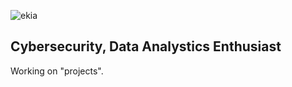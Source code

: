 ![ekia](https://media.discordapp.net/attachments/1205160692941066250/1205364369236430878/-Photoroom.png-Photoroom.png?ex=65d81a0c&is=65c5a50c&hm=c7ae3b4749edc7a8a4ef2ab7e6c99d17e6196c9d60e899354ee0bcf0d70d57d0&=&format=webp&quality=lossless&width=197&height=200)
## Cybersecurity, Data Analystics Enthusiast


Working on "projects".
